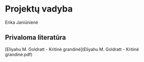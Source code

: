 # Projektų vadyba

Erika Janiūnienė

## Privaloma literatūra

[Eliyahu M. Goldratt - Kritinė grandinė](Eliyahu M. Goldratt - Kritinė grandinė.pdf)
